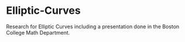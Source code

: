 # Elliptic-Curves
Research for Elliptic Curves including a presentation done in the Boston College Math Department.
